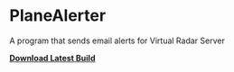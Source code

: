 # PlaneAlerter
A program that sends email alerts for Virtual Radar Server

**[Download Latest Build](https://github.com/Dom2364/PlaneAlerter/raw/master/Builds/PlaneAlerter%202.0.zip)**
